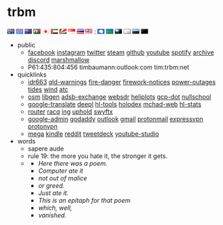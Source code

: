 # trbm
![au](visited/au.gif) ![fj](visited/fj.gif) ![nz](visited/nz.gif) ![nc](visited/nc.gif) ![jp](visited/jp.gif) ![ae](visited/ae.gif) ![sc](visited/sc.gif) ![sg](visited/sg.gif) ![th](visited/th.gif) ![my](visited/my.gif) : ![](visited/nv-1-aq-v.gif) ![](visited/nv-2-tw.gif) ![](visited/nv-3-iw.gif) ![](visited/nv-4-ia.gif) ![](visited/nv-5-or.gif) ![](visited/nv-6-os.gif)
* public
  * [facebook](https://www.facebook.com/timothy.baumann.902) [instagram](https://www.instagram.com/culverit/) [twitter](https://twitter.com/culverit) [steam](https://steamcommunity.com/id/culverit) [github](https://github.com/culverit) [youtube](https://www.youtube.com/channel/UC3cnXaa3Hx5XRerYh9HWTSg) [spotify](https://open.spotify.com/user/culverit) [archive](https://archive.org/details/@culverit) [discord](https://discordapp.com/users/768345966369570817) [marshmallow](https://marshmallow-qa.com/culverit)
  * P61:435:804:456 timbaumann:outlook:com tim:trbm:net
* quicklinks
  * [idr663](http://www.bom.gov.au/products/IDR663.loop.shtml) [qld-warnings](http://www.bom.gov.au/qld/warnings/) [fire-danger](https://www.ruralfire.qld.gov.au/Pages/FDR.aspx) [firework-notices](https://www.dnrm.qld.gov.au/qld/emergency/safety/explosive-fireworks/upcoming-fireworks-display-dates) [power-outages](https://www.energex.com.au/home/power-outages/emergency-outages-streets/) [tides](http://www.bom.gov.au/australia/tides/) [wind](http://www.bom.gov.au/marine/wind.shtml) [atc](https://www.liveatc.net/search/?icao=ybbn)
  * [osm](https://www.openstreetmap.org/#map=4/-28.15/133.28) [libgen](http://gen.lib.rus.ec/) [adsb-exchange](https://globe.adsbexchange.com/) [websdr](http://websdr.ewi.utwente.nl:8901/) [heliplots](https://earthquake.usgs.gov/monitoring/operations/heliplot.php) [gcp-dot](http://gcpdot.com/) [nullschool](https://earth.nullschool.net/)
  * [google-translate](https://translate.google.com/#view=home&op=translate&sl=ja&tl=en) [deepl](https://www.deepl.com/en/translator) [hl-tools](https://hololive.jetri.co/#/) [holodex](https://holodex.net/) [mchad-web](https://mchad1.firebaseapp.com/ListenerClient/All) [hl-stats](https://holo.poi.cat/youtube-channel)
  * [router](http://192.168.0.1/weblogin.htm) [racq](https://racqbank.com.au/#/login) [ing](https://www.ing.com.au/securebanking/) [uphold](https://uphold.com/login) [swyftx](https://trade.swyftx.com.au/dashboard/)
  * [google-admin](https://admin.google.com/) [godaddy](https://account.godaddy.com/products) [outlook](https://login.live.com/login.srf) [gmail](https://mail.google.com/mail/u/0/#inbox) [protonmail](https://mail.protonmail.com/login) [expressvpn](https://www.expressvpn.com/subscriptions) [protonvpn](https://account.protonvpn.com/account) 
  * [mega](https://mega.nz/) [kindle](https://www.amazon.com/hz/mycd/myx#/home/content/booksAll/dateDsc/) [reddit](https://old.reddit.com/) [tweetdeck](https://tweetdeck.twitter.com/) [youtube-studio](https://studio.youtube.com/channel/UC3cnXaa3Hx5XRerYh9HWTSg)
* words
  * sapere aude
  * rule 19: the more you hate it, the stronger it gets.
  * * _Here there was a poem._ 
    * _Computer ate it_ 
    * _not out of malice_
    * _or greed._
    * _Just ate it._
    * _This is an epitaph for that poem_
    * _which, well,_
    * _vanished._
